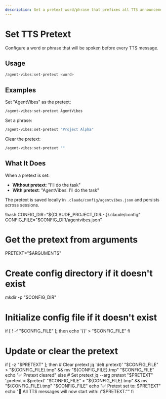 ```yaml
---
description: Set a pretext word/phrase that prefixes all TTS announcements
---
```


# Set TTS Pretext

Configure a word or phrase that will be spoken before every TTS message.

## Usage

```bash
/agent-vibes:set-pretext <word>
```

## Examples

Set "AgentVibes" as the pretext:

```bash
/agent-vibes:set-pretext AgentVibes
```

Set a phrase:

```bash
/agent-vibes:set-pretext "Project Alpha"
```

Clear the pretext:

```bash
/agent-vibes:set-pretext ""
```

## What It Does

When a pretext is set:

- **Without pretext**: "I'll do the task"
- **With pretext**: "AgentVibes: I'll do the task"

The pretext is saved locally in `.claude/config/agentvibes.json` and persists across sessions.

!bash
CONFIG_DIR="${CLAUDE_PROJECT_DIR:-.}/.claude/config"
CONFIG_FILE="$CONFIG_DIR/agentvibes.json"

# Get the pretext from arguments

PRETEXT="$ARGUMENTS"

# Create config directory if it doesn't exist

mkdir -p "$CONFIG_DIR"

# Initialize config file if it doesn't exist

if [ ! -f "$CONFIG_FILE" ]; then
echo '{}' > "$CONFIG_FILE"
fi

# Update or clear the pretext

if [ -z "$PRETEXT" ]; then # Clear pretext
jq 'del(.pretext)' "$CONFIG_FILE" > "${CONFIG_FILE}.tmp" && mv "${CONFIG_FILE}.tmp" "$CONFIG_FILE"
echo "✅ Pretext cleared"
else # Set pretext
jq --arg pretext "$PRETEXT" '.pretext = $pretext' "$CONFIG_FILE" > "${CONFIG_FILE}.tmp" && mv "${CONFIG_FILE}.tmp" "$CONFIG_FILE"
    echo "✅ Pretext set to: $PRETEXT"
    echo "📢 All TTS messages will now start with: \"$PRETEXT:\""
fi
